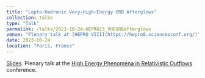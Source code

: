 ```yaml
---
title: "Lepto-Hadronic Very-High-Energy GRB Afterglows"
collection: talks
type: "Talk"
permalink: /talks/2023-10-24-HEPRO23_VHEGRBafterglows
venue: "Plenary talk at [HEPRO VIII](https://hepro8.sciencesconf.org/)"
date: 2023-10-24
location: "Paris, France"
---
```


[Slides](https://maklinger.github.io/files/presentations/HEPRO23_VHEGRBafterglows_Klinger.pdf). Plenary talk at the [High Energy Phenomena in Relativistic Outflows](https://hepro8.sciencesconf.org/) conference.

